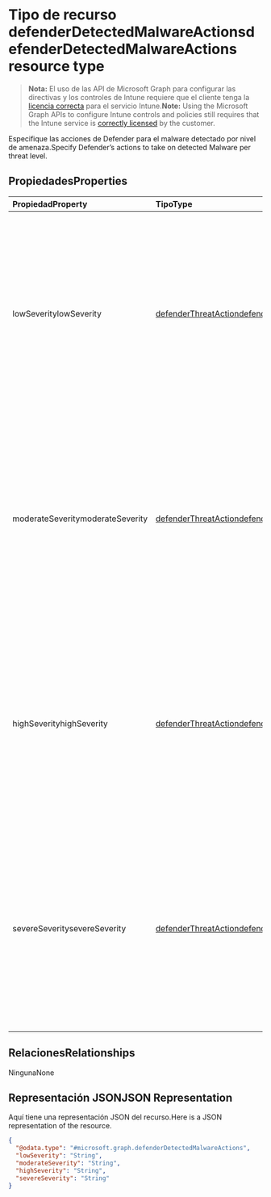 # <a name="defenderdetectedmalwareactions-resource-type"></a><span data-ttu-id="32147-101">Tipo de recurso defenderDetectedMalwareActions</span><span class="sxs-lookup"><span data-stu-id="32147-101">defenderDetectedMalwareActions resource type</span></span>

> <span data-ttu-id="32147-102">**Nota:** El uso de las API de Microsoft Graph para configurar las directivas y los controles de Intune requiere que el cliente tenga la [licencia correcta](https://go.microsoft.com/fwlink/?linkid=839381) para el servicio Intune.</span><span class="sxs-lookup"><span data-stu-id="32147-102">**Note:** Using the Microsoft Graph APIs to configure Intune controls and policies still requires that the Intune service is [correctly licensed](https://go.microsoft.com/fwlink/?linkid=839381) by the customer.</span></span>

<span data-ttu-id="32147-103">Especifique las acciones de Defender para el malware detectado por nivel de amenaza.</span><span class="sxs-lookup"><span data-stu-id="32147-103">Specify Defender’s actions to take on detected Malware per threat level.</span></span>
## <a name="properties"></a><span data-ttu-id="32147-104">Propiedades</span><span class="sxs-lookup"><span data-stu-id="32147-104">Properties</span></span>
|<span data-ttu-id="32147-105">Propiedad</span><span class="sxs-lookup"><span data-stu-id="32147-105">Property</span></span>|<span data-ttu-id="32147-106">Tipo</span><span class="sxs-lookup"><span data-stu-id="32147-106">Type</span></span>|<span data-ttu-id="32147-107">Descripción</span><span class="sxs-lookup"><span data-stu-id="32147-107">Description</span></span>|
|:---|:---|:---|
|<span data-ttu-id="32147-108">lowSeverity</span><span class="sxs-lookup"><span data-stu-id="32147-108">lowSeverity</span></span>|[<span data-ttu-id="32147-109">defenderThreatAction</span><span class="sxs-lookup"><span data-stu-id="32147-109">defenderThreatAction</span></span>](../resources/intune_deviceconfig_defenderthreataction.md)|<span data-ttu-id="32147-110">Indica qué acción de Defender realizar cuando se detectan amenazas de malware de gravedad baja.</span><span class="sxs-lookup"><span data-stu-id="32147-110">Indicates a Defender action to take for low severity Malware threat detected.</span></span> <span data-ttu-id="32147-111">Los valores posibles son `deviceDefault`, `clean`, `quarantine`, `remove`, `allow`, `userDefined` y `block`.</span><span class="sxs-lookup"><span data-stu-id="32147-111">The possible values are `deviceDefault`, `clean`, `quarantine`, `remove`, `allow`, `userDefined`, `block`, , , , , or .</span></span>|
|<span data-ttu-id="32147-112">moderateSeverity</span><span class="sxs-lookup"><span data-stu-id="32147-112">moderateSeverity</span></span>|[<span data-ttu-id="32147-113">defenderThreatAction</span><span class="sxs-lookup"><span data-stu-id="32147-113">defenderThreatAction</span></span>](../resources/intune_deviceconfig_defenderthreataction.md)|<span data-ttu-id="32147-114">Indica qué acción de Defender realizar cuando se detectan amenazas de malware de gravedad moderada.</span><span class="sxs-lookup"><span data-stu-id="32147-114">Indicates a Defender action to take for moderate severity Malware threat detected.</span></span> <span data-ttu-id="32147-115">Los valores posibles son `deviceDefault`, `clean`, `quarantine`, `remove`, `allow`, `userDefined` y `block`.</span><span class="sxs-lookup"><span data-stu-id="32147-115">The possible values are `deviceDefault`, `clean`, `quarantine`, `remove`, `allow`, `userDefined`, `block`, , , , , or .</span></span>|
|<span data-ttu-id="32147-116">highSeverity</span><span class="sxs-lookup"><span data-stu-id="32147-116">highSeverity</span></span>|[<span data-ttu-id="32147-117">defenderThreatAction</span><span class="sxs-lookup"><span data-stu-id="32147-117">defenderThreatAction</span></span>](../resources/intune_deviceconfig_defenderthreataction.md)|<span data-ttu-id="32147-118">Indica qué acción de Defender realizar cuando se detectan amenazas de malware de gravedad alta.</span><span class="sxs-lookup"><span data-stu-id="32147-118">Indicates a Defender action to take for high severity Malware threat detected.</span></span> <span data-ttu-id="32147-119">Los valores posibles son `deviceDefault`, `clean`, `quarantine`, `remove`, `allow`, `userDefined` y `block`.</span><span class="sxs-lookup"><span data-stu-id="32147-119">The possible values are `deviceDefault`, `clean`, `quarantine`, `remove`, `allow`, `userDefined`, `block`, , , , , or .</span></span>|
|<span data-ttu-id="32147-120">severeSeverity</span><span class="sxs-lookup"><span data-stu-id="32147-120">severeSeverity</span></span>|[<span data-ttu-id="32147-121">defenderThreatAction</span><span class="sxs-lookup"><span data-stu-id="32147-121">defenderThreatAction</span></span>](../resources/intune_deviceconfig_defenderthreataction.md)|<span data-ttu-id="32147-122">Indica qué acción de Defender realizar cuando se detectan amenazas de malware de gravedad muy alta.</span><span class="sxs-lookup"><span data-stu-id="32147-122">Indicates a Defender action to take for severe severity Malware threat detected.</span></span> <span data-ttu-id="32147-123">Los valores posibles son `deviceDefault`, `clean`, `quarantine`, `remove`, `allow`, `userDefined` y `block`.</span><span class="sxs-lookup"><span data-stu-id="32147-123">The possible values are `deviceDefault`, `clean`, `quarantine`, `remove`, `allow`, `userDefined`, `block`, , , , , or .</span></span>|

## <a name="relationships"></a><span data-ttu-id="32147-124">Relaciones</span><span class="sxs-lookup"><span data-stu-id="32147-124">Relationships</span></span>
<span data-ttu-id="32147-125">Ninguna</span><span class="sxs-lookup"><span data-stu-id="32147-125">None</span></span>
## <a name="json-representation"></a><span data-ttu-id="32147-126">Representación JSON</span><span class="sxs-lookup"><span data-stu-id="32147-126">JSON Representation</span></span>
<span data-ttu-id="32147-127">Aquí tiene una representación JSON del recurso.</span><span class="sxs-lookup"><span data-stu-id="32147-127">Here is a JSON representation of the resource.</span></span>
<!-- {
  "blockType": "resource",
  "@odata.type": "microsoft.graph.defenderDetectedMalwareActions"
}
-->
``` json
{
  "@odata.type": "#microsoft.graph.defenderDetectedMalwareActions",
  "lowSeverity": "String",
  "moderateSeverity": "String",
  "highSeverity": "String",
  "severeSeverity": "String"
}
```



